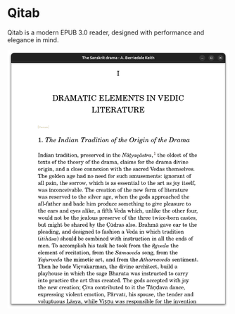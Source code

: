 # Qitab

Qitab is a modern EPUB 3.0 reader, designed with performance and elegance in mind.

![Qitab](Screenshot.png)
